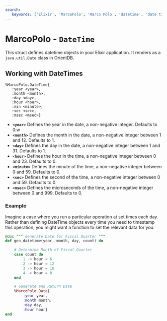 ```yaml
---
search:
   keywords: ['Elixir', 'MarcoPolo', 'Marco Polo', 'datetime', 'date time']
---
```


# MarcoPolo - `DateTime`

This struct defines datetime objects in your Elixir application.  It renders as a `java.util.Date` class in OrientDB.

## Working with DateTimes

```
%MarcoPolo.DateTime{
   :year <year>,
   :month <month>,
   :day <day>,
   :hour <hour>,
   :min <minute>,
   :sec <sec>,
   :msec <msec>}
```

- **`<year>`** Defines the year in the date, a non-negative integer.  Defaults to 0.w
- **`<month>`** Defines the month in the date, a non-negative integer between 1 and 12.  Defaults to 1.
- **`<day>`** Defines the day in the date, a non-negative integer between 1 and 31.  Defaults to 1.
- **`<hour>`** Defines the hour in the time, a non-negative integer between 0 and 23.  Defaults to 0.
- **`<minute>`** Defines the minute of the time, a non-negative integer between 0 and 59. Defaults to 0.
- **`<sec>`** Defines the second of the time, a non-negative integer between 0 and 59.  Defaults to 0.
- **`<msec>`** Defines the microseconds of the time, a non-negative integer between 0 and 999.  Defaults to 0.

### Example

Imagine a case where you run a particular operation at set times each day.  Rather than defining DateTime objects every time you need to timestamp this operation, you might want a function to set the relevant data for you:

```elixir
@doc """ Generate Date for Fiscal Quarter """
def gen_datetime(year, month, day, count) do

	# Determine Month of Fiscal Quarter
	case count do
		1 -> hour = 6
		2 -> hour = 12
		3 -> hour = 18
		4 -> hour = 0
	end

	# Generate and Return Date
	%MarcoPolo.Date{
		:year year,
		:month month,
		:day day,
		:hour hour}
end
```
